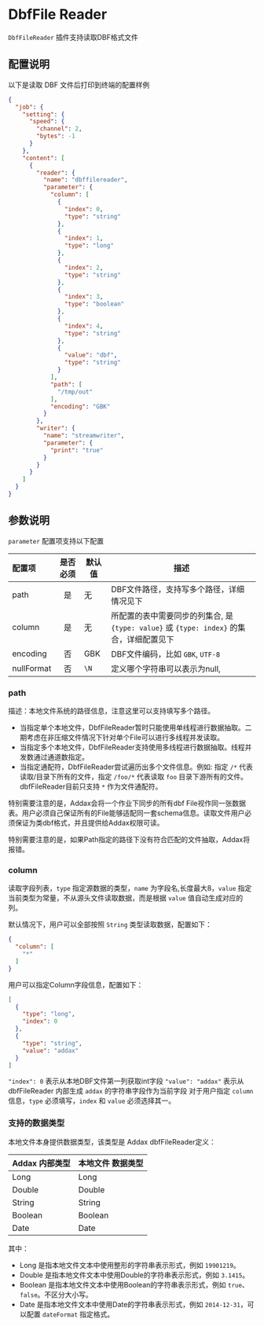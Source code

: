 # DbfFile Reader

`DbfFileReader` 插件支持读取DBF格式文件

## 配置说明

以下是读取 DBF 文件后打印到终端的配置样例

```json
{
  "job": {
    "setting": {
      "speed": {
        "channel": 2,
        "bytes": -1
      }
    },
    "content": [
      {
        "reader": {
          "name": "dbffilereader",
          "parameter": {
            "column": [
              {
                "index": 0,
                "type": "string"
              },
              {
                "index": 1,
                "type": "long"
              },
              {
                "index": 2,
                "type": "string"
              },
              {
                "index": 3,
                "type": "boolean"
              },
              {
                "index": 4,
                "type": "string"
              },
              {
                "value": "dbf",
                "type": "string"
              }
            ],
            "path": [
              "/tmp/out"
            ],
            "encoding": "GBK"
          }
        },
        "writer": {
          "name": "streamwriter",
          "parameter": {
            "print": "true"
          }
        }
      }
    ]
  }
}
```

## 参数说明

`parameter` 配置项支持以下配置

| 配置项      | 是否必须 | 默认值       |    描述    |
| :----------| :------: | ------------ |-------------|
| path       |    是    | 无           | DBF文件路径，支持写多个路径，详细情况见下 |
| column     |    是    | 无          | 所配置的表中需要同步的列集合, 是 `{type: value}` 或 `{type: index}` 的集合，详细配置见下 |
| encoding   |    否    | GBK        | DBF文件编码，比如 `GBK`, `UTF-8` |
| nullFormat |    否    | `\N`         | 定义哪个字符串可以表示为null, |

### path

描述：本地文件系统的路径信息，注意这里可以支持填写多个路径。

- 当指定单个本地文件，DbfFileReader暂时只能使用单线程进行数据抽取。二期考虑在非压缩文件情况下针对单个File可以进行多线程并发读取。
- 当指定多个本地文件，DbfFileReader支持使用多线程进行数据抽取。线程并发数通过通道数指定。
- 当指定通配符，DbfFileReader尝试遍历出多个文件信息。例如: 指定 `/*` 代表读取/目录下所有的文件，指定 `/foo/*` 代表读取 `foo` 目录下游所有的文件。 dbfFileReader目前只支持 `*` 作为文件通配符。

特别需要注意的是，Addax会将一个作业下同步的所有dbf File视作同一张数据表。用户必须自己保证所有的File能够适配同一套schema信息。读取文件用户必须保证为类dbf格式，并且提供给Addax权限可读。

特别需要注意的是，如果Path指定的路径下没有符合匹配的文件抽取，Addax将报错。

### column

读取字段列表，`type` 指定源数据的类型，`name` 为字段名,长度最大8，`value` 指定当前类型为常量，不从源头文件读取数据，而是根据 `value` 值自动生成对应的列。

默认情况下，用户可以全部按照 `String` 类型读取数据，配置如下：

```json
{
  "column": [
    "*"
  ]
}
```

用户可以指定Column字段信息，配置如下：

```json
[
  {
    "type": "long",
    "index": 0
  },
  {
    "type": "string",
    "value": "addax"
  }
]
```

`"index": 0` 表示从本地DBF文件第一列获取int字段
`"value": "addax"` 表示从 dbfFileReader 内部生成 `addax` 的字符串字段作为当前字段 对于用户指定 `column`信息，`type` 必须填写，`index` 和 `value` 必须选择其一。

### 支持的数据类型

本地文件本身提供数据类型，该类型是 Addax dbfFileReader定义：

| Addax 内部类型| 本地文件 数据类型    |
| -------- | -----  |
| Long     |Long |
| Double   |Double|
| String   |String|
| Boolean  |Boolean |
| Date     |Date |

其中：

- Long 是指本地文件文本中使用整形的字符串表示形式，例如 `19901219`。
- Double 是指本地文件文本中使用Double的字符串表示形式，例如 `3.1415`。
- Boolean 是指本地文件文本中使用Boolean的字符串表示形式，例如 `true`、`false`。不区分大小写。
- Date 是指本地文件文本中使用Date的字符串表示形式，例如 `2014-12-31`，可以配置 `dateFormat` 指定格式。
